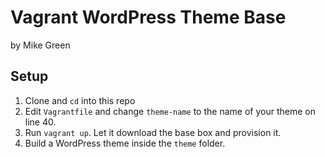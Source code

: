 # Vagrant WordPress Theme Base

by Mike Green

## Setup

1. Clone and `cd` into this repo
2. Edit `Vagrantfile` and change `theme-name` to the name of your theme on line 40.
3. Run `vagrant up`. Let it download the base box and provision it.
4. Build a WordPress theme inside the `theme` folder.
